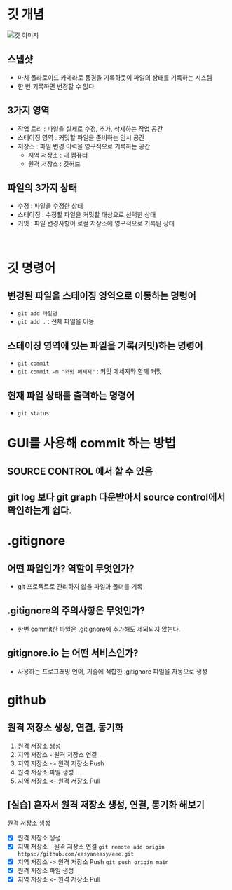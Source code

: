 # 깃 개념

![깃 이미지](<https://encrypted-tbn0.gstatic.com/images?q=tbn:ANd9GcT2aRJR6dWUGsjhkUzKkGp-3787npBEJcJblg&s>)

## 스냅샷
- 마치 폴라로이드 카메라로 풍경을 기록하듯이 파일의 상태를 기록하는 시스템
- 한 번 기록하면 변경할 수 없다.

## 3가지 영역
- 작업 트리 : 파일을 실제로 수정, 추가, 삭제하는 작업 공간
- 스테이징 영역 : 커밋할 파일을 준비하는 임시 공간
- 저장소 : 파일 변경 이력을 영구적으로 기록하는 공간
    - 지역 저장소 : 내 컴퓨터
    - 원격 저장소 : 깃허브

## 파일의 3가지 상태
- 수정 : 파일을 수정한 상태
- 스테이징 : 수정할 파일을 커밋할 대상으로 선택한 상태
- 커밋 : 파일 변경사항이 로컬 저장소에 영구적으로 기록된 상태

<br>

# 깃 명령어

## 변경된 파일을 스테이징 영역으로 이동하는 명령어
- `git add 파일명`
- `git add .` : 전체 파일을 이동

## 스테이징 영역에 있는 파일을 기록(커밋)하는 명령어
- `git commit`
- `git commit -m "커밋 메세지"` : 커밋 메세지와 함께 커밋

## 현재 파일 상태를 출력하는 명령어
- `git status`

<!-- 이전 커밋 메세지를 수정하고 싶으면
git rebase -i --root / pick->reword -->

# GUI를 사용해 commit 하는 방법
## SOURCE CONTROL 에서 할 수 있음

## git log 보다 git graph 다운받아서 source control에서 확인하는게 쉽다.

# .gitignore

## 어떤 파일인가? 역할이 무엇인가?
- git 프로젝트로 관리하지 않을 파일과 폴더를 기록

## .gitignore의 주의사항은 무엇인가?
- 한번 commit한 파일은 .gitignore에 추가해도 제외되지 않는다.

## gitignore.io 는 어떤 서비스인가?
- 사용하는 프로그래밍 언어, 기술에 적합한 .gitignore 파일을 자동으로 생성


# github

## 원격 저장소 생성, 연결, 동기화
1. 원격 저장소 생성
2. 지역 저장소 - 원격 저장소 연결
3. 지역 저장소 -> 원격 저장소 Push
4. 원격 저장소 파일 생성
5. 지역 저장소 <- 원격 저장소 Pull

## [실습] 혼자서 원격 저장소 생성, 연결, 동기화 해보기
원격 저장소 생성
- [x] 원격 저장소 생성
- [x] 지역 저장소 - 원격 저장소 연결
  `git remote add origin https://github.com/easyaneasy/eee.git`
- [x] 지역 저장소 -> 원격 저장소 Push
  `git push origin main`
- [x] 원격 저장소 파일 생성
- [x] 지역 저장소 <- 원격 저장소 Pull